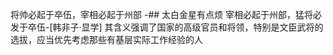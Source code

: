 将帅必起于卒伍，宰相必起于州部 -## 太白金星有点烦
宰相必起于州部，猛将必发于卒伍-[韩非子·显学]
其含义强调了国家的高级官员和将领，特别是文臣武将的选拔，应当优先考虑那些有基层实际工作经验的人